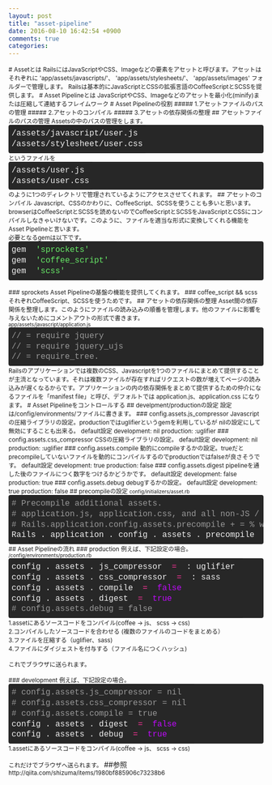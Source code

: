 ```yaml
---
layout: post
title: "asset-pipeline"
date: 2016-08-10 16:42:54 +0900
comments: true
categories:
---
```

<small>
# Assetとは
RailsにはJavaScriptやCSS、Imageなどの要素をアセットと呼びます。アセットはそれぞれに 'app/assets/javascripts/'、 'app/assets/stylesheets/'、 'app/assets/images' フォルダーで管理します。
Railsは基本的にJavaScriptとCSSの拡張言語のCoffeeScriptとSCSSを提供します。
# Asset Pipelineとは
JavaScriptやCSS、Imageなどのアセットを最小化(minify)または圧縮して連結するフレイムワーク
# Asset Pipelineの役割
##### 1.アセットファイルのパスの管理
##### 2.アセットのコンパイル
##### 3.アセットの依存関係の整理
## アセットファイルのパスの管理
Assetsの中のパスの管理をします。
<div class="colorscripter-code" style="color:#f0f0f0; font-family:Consolas, 'Liberation Mono', Menlo, Courier, monospace !important; position:relative !important; overflow:auto"><table class="colorscripter-code-table" style="margin:0; padding:0; border:none; background-color:#272727; border-radius:4px;" cellspacing="0" cellpadding="0"><tr><td style="padding:6px 0"><div style="margin:0; padding:0; color:#f0f0f0; font-family:Consolas, 'Liberation Mono', Menlo, Courier, monospace !important; line-height:130%"><div style="padding:0 6px; white-space:pre; line-height:130%">/assets/javascript/user.js</div><div style="padding:0 6px; white-space:pre; line-height:130%">/assets/stylesheet/user.css</div></div></td></tr></table></div>
というファイルを
<div class="colorscripter-code" style="color:#f0f0f0; font-family:Consolas, 'Liberation Mono', Menlo, Courier, monospace !important; position:relative !important; overflow:auto"><table class="colorscripter-code-table" style="margin:0; padding:0; border:none; background-color:#272727; border-radius:4px;" cellspacing="0" cellpadding="0"><tr><td style="padding:6px 0"><div style="margin:0; padding:0; color:#f0f0f0; font-family:Consolas, 'Liberation Mono', Menlo, Courier, monospace !important; line-height:130%"><div style="padding:0 6px; white-space:pre; line-height:130%">/assets/user.js</div><div style="padding:0 6px; white-space:pre; line-height:130%">/assets/user.css</div></div></td></tr></table></div>
のように1つのディレクトリで管理されているようにアクセスさせてくれます。
## アセットのコンパイル
Javascript、CSSのかわりに、CoffeeScript、SCSSを使うことも多いと思います。browserはCoffeeScriptとSCSSを読めないのでCoffeeScriptとSCSSをJavaScriptとCSSにコンパイルしなきゃいけないです。このように、ファイルを適当な形式に変換してくれる機能をAsset Pipelineと言います。<br>
必要となるgemは以下です。
<div class="colorscripter-code" style="color:#f0f0f0; font-family:Consolas, 'Liberation Mono', Menlo, Courier, monospace !important; position:relative !important; overflow:auto"><table class="colorscripter-code-table" style="margin:0; padding:0; border:none; background-color:#272727; border-radius:4px;" cellspacing="0" cellpadding="0"><tr><td style="padding:6px 0"><div style="margin:0; padding:0; color:#f0f0f0; font-family:Consolas, 'Liberation Mono', Menlo, Courier, monospace !important; line-height:130%"><div style="padding:0 6px; white-space:pre; line-height:130%">gem&nbsp;&nbsp;<span style="color:#68ec68">'sprockets'</span>&nbsp;</div><div style="padding:0 6px; white-space:pre; line-height:130%">gem&nbsp;&nbsp;<span style="color:#68ec68">'coffee_script'</span>&nbsp;</div><div style="padding:0 6px; white-space:pre; line-height:130%">gem&nbsp;&nbsp;<span style="color:#68ec68">'scss'</span></div></div></td></tr></table></div><br>
### sprockets
Asset Pipelineの基盤の機能を提供してくれます。
### coffee_script && scss
それぞれCoffeeScript、SCSSを使うためです。
## アセットの依存関係の整理
Asset間の依存関係を整理します。このようにファイルの読み込みの順番を管理します。他のファイルに影響を与えないためにコメントアウトの形式で書きます。<br>
<small>app/assets/javascript/application.js</small>
<div class="colorscripter-code" style="color:#f0f0f0; font-family:Consolas, 'Liberation Mono', Menlo, Courier, monospace !important; position:relative !important; overflow:auto"><table class="colorscripter-code-table" style="margin:0; padding:0; border:none; background-color:#272727; border-radius:4px;" cellspacing="0" cellpadding="0"><tr><td style="padding:6px 0"><div style="margin:0; padding:0; color:#f0f0f0; font-family:Consolas, 'Liberation Mono', Menlo, Courier, monospace !important; line-height:130%"><div style="padding:0 6px; white-space:pre; line-height:130%"><span style="color:#999999">//&nbsp;=&nbsp;require&nbsp;jquery&nbsp;</span></div><div style="padding:0 6px; white-space:pre; line-height:130%"><span style="color:#999999">//&nbsp;=&nbsp;require&nbsp;jquery_ujs&nbsp;</span></div><div style="padding:0 6px; white-space:pre; line-height:130%"><span style="color:#999999">//&nbsp;=&nbsp;require_tree.</span></div></div></td></tr></table></div>
Railsのアプリケーションでは複数のCSS、Javascriptを1つのファイルにまとめて提供することが主流となっています。それは複数ファイルが存在すればリクエストの数が増えてページの読み込みが遅くなるからです。アプリケーションの内の依存関係をまとめて提供するための仲介になるファイルを「manifest file」と呼び、デフォルトでは application.js、application.css になります。
# Asset Pipelineをコントロールする
## develpment/productionの設定
設定は/config/environments/ファイルに書きます。
### config.assets.js_compressor
Javascriptの圧縮ライブラリの設定。productionではuglifierというgemを利用しているが nilの設定にして無効にすることも出来る。
default設定
development: nil
production: :uglifier
### config.assets.css_compressor
CSSの圧縮ライブラリの設定。
default設定
development: nil
production: :uglifier
### config.assets.compile
動的にcompileするかの設定。trueだとprecompileしていないファイルを動的にコンパイルするのでproductionではfalseが良さそうです。
default設定
development: true
production: false
### config.assets.digest
pipelineを通した後のファイルにつく数字をつけるかどうかです。
default設定
development: false
production: true
### config.assets.debug
debugするかの設定。
default設定
development: true
production: false
## precompileの設定
<small>config/initializers/asset.rb</small>
<div class="colorscripter-code" style="color:#f0f0f0; font-family:Consolas, 'Liberation Mono', Menlo, Courier, monospace !important; position:relative !important; overflow:auto"><table class="colorscripter-code-table" style="margin:0; padding:0; border:none; background-color:#272727; border-radius:4px;" cellspacing="0" cellpadding="0"><tr><td style="padding:6px 0"><div style="margin:0; padding:0; color:#f0f0f0; font-family:Consolas, 'Liberation Mono', Menlo, Courier, monospace !important; line-height:130%"><div style="padding:0 6px; white-space:pre; line-height:130%"><span style="color:#999999">#&nbsp;Precompile&nbsp;additional&nbsp;assets.&nbsp;</span></div><div style="padding:0 6px; white-space:pre; line-height:130%"><span style="color:#999999">#&nbsp;application.js,&nbsp;application.css,&nbsp;and&nbsp;all&nbsp;non-JS&nbsp;/&nbsp;CSS&nbsp;in&nbsp;app&nbsp;/&nbsp;assets&nbsp;folder&nbsp;are&nbsp;already&nbsp;added.&nbsp;</span></div><div style="padding:0 6px; white-space:pre; line-height:130%"><span style="color:#999999">#&nbsp;Rails.application.config.assets.precompile&nbsp;+&nbsp;=&nbsp;%&nbsp;w&nbsp;(search.js)&nbsp;</span></div><div style="padding:0 6px; white-space:pre; line-height:130%">Rails&nbsp;.&nbsp;application&nbsp;.&nbsp;config&nbsp;.&nbsp;assets&nbsp;.&nbsp;precompile&nbsp;&nbsp;<span style="color:#0086b3"></span><span style="color:#ff3399">+</span>&nbsp;<span style="color:#0086b3"></span><span style="color:#ff3399">=</span>&nbsp;&nbsp;%&nbsp;w&nbsp;(<span style="color:#0086b3"></span><span style="color:#ff3399">*</span>&nbsp;.js&nbsp;<span style="color:#0086b3"></span><span style="color:#ff3399">*</span>&nbsp;application.css)</div></div></td><td style="vertical-align:bottom; padding:0 2px 4px 0"><a href="http://colorscripter.com/info#e" target="_blank" style="text-decoration:none; color:white"><span style="font-size:9px; word-break:normal; background-color:#4f4f4f; color:white; border-radius:10px; padding:1px">cs</span></a></td></tr></table></div>
## Asset Pipelineの流れ
### production
例えば、下記設定の場合。<br>
<small>/config/environments/production.rb</small>
<div class="colorscripter-code" style="color:#f0f0f0; font-family:Consolas, 'Liberation Mono', Menlo, Courier, monospace !important; position:relative !important; overflow:auto"><table class="colorscripter-code-table" style="margin:0; padding:0; border:none; background-color:#272727; border-radius:4px;" cellspacing="0" cellpadding="0"><tr><td style="padding:6px 0"><div style="margin:0; padding:0; color:#f0f0f0; font-family:Consolas, 'Liberation Mono', Menlo, Courier, monospace !important; line-height:130%"><div style="padding:0 6px; white-space:pre; line-height:130%">config&nbsp;.&nbsp;assets&nbsp;.&nbsp;js_compressor&nbsp;&nbsp;<span style="color:#0086b3"></span><span style="color:#ff3399">=</span>&nbsp;&nbsp;:&nbsp;uglifier&nbsp;</div><div style="padding:0 6px; white-space:pre; line-height:130%">config&nbsp;.&nbsp;assets&nbsp;.&nbsp;css_compressor&nbsp;&nbsp;<span style="color:#0086b3"></span><span style="color:#ff3399">=</span>&nbsp;&nbsp;:&nbsp;sass&nbsp;</div><div style="padding:0 6px; white-space:pre; line-height:130%">config&nbsp;.&nbsp;assets&nbsp;.&nbsp;compile&nbsp;&nbsp;<span style="color:#0086b3"></span><span style="color:#ff3399">=</span>&nbsp;&nbsp;<span style="color:#c10aff">false</span>&nbsp;</div><div style="padding:0 6px; white-space:pre; line-height:130%">config&nbsp;.&nbsp;assets&nbsp;.&nbsp;digest&nbsp;&nbsp;<span style="color:#0086b3"></span><span style="color:#ff3399">=</span>&nbsp;&nbsp;<span style="color:#c10aff">true</span>&nbsp;</div><div style="padding:0 6px; white-space:pre; line-height:130%"><span style="color:#999999">#&nbsp;config.assets.debug&nbsp;=&nbsp;false</span></div></div></td></tr></table></div>
1.assetにあるソースコードをコンパイル(coffee -> js、 scss -> css)<br>
2.コンパイルしたソースコードを合わせる (複数のファイルのコードをまとめる）<br>
3.ファイルを圧縮する（uglifier、sass)<br>
4.ファイルにダイジェストを付与する（ファイル名につくハッシュ)<br><br>
これでブラウザに送られます。<br><br>
### development
例えば、下記設定の場合。
<div class="colorscripter-code" style="color:#f0f0f0; font-family:Consolas, 'Liberation Mono', Menlo, Courier, monospace !important; position:relative !important; overflow:auto"><table class="colorscripter-code-table" style="margin:0; padding:0; border:none; background-color:#272727; border-radius:4px;" cellspacing="0" cellpadding="0"><tr><td style="padding:6px 0"><div style="margin:0; padding:0; color:#f0f0f0; font-family:Consolas, 'Liberation Mono', Menlo, Courier, monospace !important; line-height:130%"><div style="padding:0 6px; white-space:pre; line-height:130%"><span style="color:#999999">#&nbsp;config.assets.js_compressor&nbsp;=&nbsp;nil&nbsp;</span></div><div style="padding:0 6px; white-space:pre; line-height:130%"><span style="color:#999999">#&nbsp;config.assets.css_compressor&nbsp;=&nbsp;nil&nbsp;</span></div><div style="padding:0 6px; white-space:pre; line-height:130%"><span style="color:#999999">#&nbsp;config.assets.compile&nbsp;=&nbsp;true&nbsp;</span></div><div style="padding:0 6px; white-space:pre; line-height:130%">config&nbsp;.&nbsp;assets&nbsp;.&nbsp;digest&nbsp;&nbsp;<span style="color:#0086b3"></span><span style="color:#ff3399">=</span>&nbsp;&nbsp;<span style="color:#c10aff">false</span>&nbsp;</div><div style="padding:0 6px; white-space:pre; line-height:130%">config&nbsp;.&nbsp;assets&nbsp;.&nbsp;debug&nbsp;&nbsp;<span style="color:#0086b3"></span><span style="color:#ff3399">=</span>&nbsp;&nbsp;<span style="color:#c10aff">true</span></div></div></td></tr></table></div>
1.assetにあるソースコードをコンパイル(coffee -> js、 scss -> css)<br><br>
これだけでブラウザへ送られます。
</small>
##参照
<small>
http://qiita.com/shizuma/items/1980bf885906c73238b6
</small>
